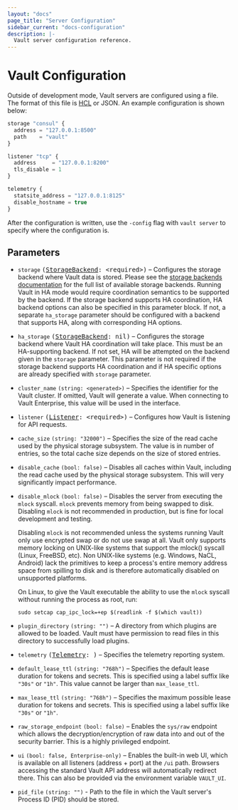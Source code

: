 ```yaml
---
layout: "docs"
page_title: "Server Configuration"
sidebar_current: "docs-configuration"
description: |-
  Vault server configuration reference.
---
```


# Vault Configuration

Outside of development mode, Vault servers are configured using a file.
The format of this file is [HCL](https://github.com/hashicorp/hcl) or JSON.
An example configuration is shown below:

```javascript
storage "consul" {
  address = "127.0.0.1:8500"
  path    = "vault"
}

listener "tcp" {
  address     = "127.0.0.1:8200"
  tls_disable = 1
}

telemetry {
  statsite_address = "127.0.0.1:8125"
  disable_hostname = true
}
```

After the configuration is written, use the `-config` flag with `vault server`
to specify where the configuration is.

## Parameters

- `storage` <tt>([StorageBackend][storage-backend]: \<required\>)</tt> –
  Configures the storage backend where Vault data is stored. Please see the
  [storage backends documentation][storage-backend] for the full list of
  available storage backends. Running Vault in HA mode would require
  coordination semantics to be supported by the backend. If the storage backend
  supports HA coordination, HA backend options can also be specified in this
  parameter block. If not, a separate `ha_storage` parameter should be
  configured with a backend that supports HA, along with corresponding HA
  options.

- `ha_storage` <tt>([StorageBackend][storage-backend]: nil)</tt> – Configures
  the storage backend where Vault HA coordination will take place. This must be
  an HA-supporting backend. If not set, HA will be attempted on the backend
  given in the `storage` parameter. This parameter is not required if the
  storage backend supports HA coordination and if HA specific options are
  already specified with `storage` parameter.

- `cluster_name` `(string: <generated>)` – Specifies the identifier for the
  Vault cluster. If omitted, Vault will generate a value. When connecting to
  Vault Enterprise, this value will be used in the interface.

- `listener` <tt>([Listener][listener]: \<required\>)</tt> – Configures how
  Vault is listening for API requests.

- `cache_size` `(string: "32000")` – Specifies the size of the read cache used
  by the physical storage subsystem. The value is in number of entries, so the
  total cache size depends on the size of stored entries.

- `disable_cache` `(bool: false)` – Disables all caches within Vault, including
  the read cache used by the physical storage subsystem. This will very
  significantly impact performance.

- `disable_mlock` `(bool: false)` – Disables the server from executing the
  `mlock` syscall. `mlock` prevents memory from being swapped to disk. Disabling
  `mlock` is not recommended in production, but is fine for local development
  and testing.

    Disabling `mlock` is not recommended unless the systems running Vault only
    use encrypted swap or do not use swap at all. Vault only supports memory
    locking on UNIX-like systems that support the mlock() syscall (Linux, FreeBSD, etc).
    Non UNIX-like systems (e.g. Windows, NaCL, Android) lack the primitives to keep a
    process's entire memory address space from spilling to disk and is therefore
    automatically disabled on unsupported platforms.

    On Linux, to give the Vault executable the ability to use the `mlock`
    syscall without running the process as root, run:

    ```shell
    sudo setcap cap_ipc_lock=+ep $(readlink -f $(which vault))
    ```

- `plugin_directory` `(string: "")` – A directory from which plugins are
  allowed to be loaded. Vault must have permission to read files in this
  directory to successfully load plugins.

- `telemetry` <tt>([Telemetry][telemetry]: <none>)</tt> – Specifies the telemetry
  reporting system.

- `default_lease_ttl` `(string: "768h")` – Specifies the default lease duration
  for tokens and secrets. This is specified using a label suffix like `"30s"` or
  `"1h"`. This value cannot be larger than `max_lease_ttl`.

- `max_lease_ttl` `(string: "768h")` – Specifies the maximum possible lease
  duration for tokens and secrets. This is specified using a label
  suffix like `"30s"` or `"1h"`.

- `raw_storage_endpoint` `(bool: false)` – Enables the `sys/raw` endpoint which 
  allows the decryption/encryption of raw data into and out of the security 
  barrier. This is a highly privileged endpoint. 

- `ui` `(bool: false, Enterprise-only)` – Enables the built-in web UI, which is
  available on all listeners (address + port) at the `/ui` path. Browsers accessing
  the standard Vault API address will automatically redirect there. This can also
  be provided via the environment variable `VAULT_UI`.

- `pid_file` `(string: "")` - Path to the file in which the Vault server's
  Process ID (PID) should be stored.

[storage-backend]: /docs/configuration/storage/index.html
[listener]: /docs/configuration/listener/index.html
[telemetry]: /docs/configuration/telemetry.html
